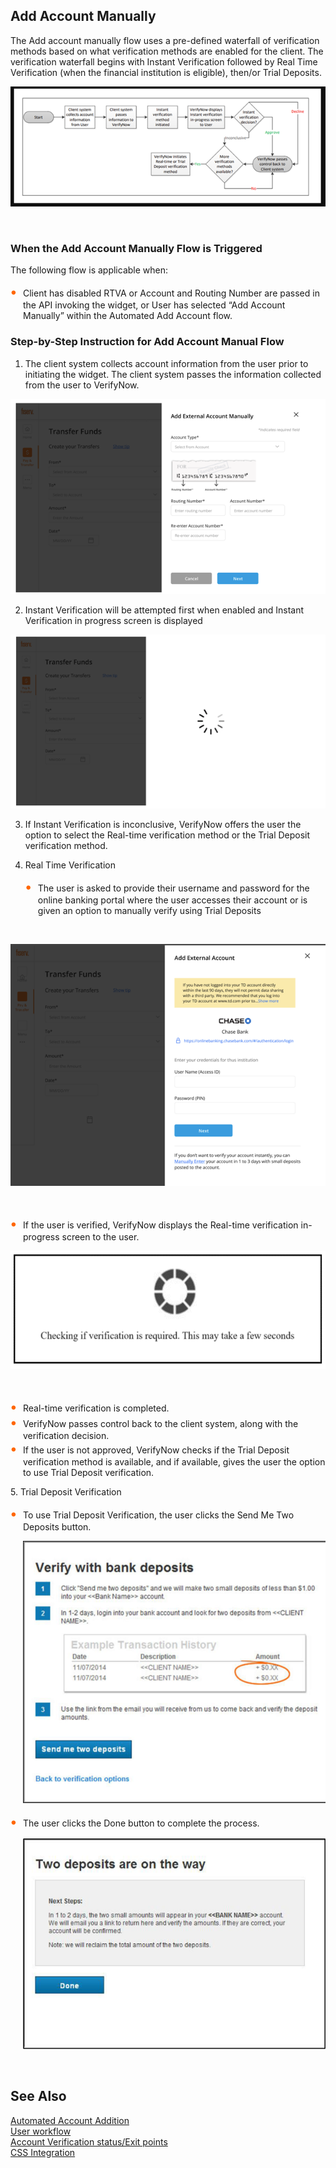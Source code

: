 ## Add Account Manually

The Add account manually flow uses a pre-defined waterfall of verification methods based on what verification methods are enabled for the client. The verification waterfall begins with Instant Verification followed by Real Time Verification (when the financial institution is eligible), then/or Trial Deposits.

<center>

![image](../assets/images/rtv-processflow.png)

&nbsp;

</center>

### When the Add Account Manually Flow is Triggered

The following flow is applicable when:
<div class="card-body">
<ul>
<li>Client has disabled RTVA or Account and Routing Number are passed in the API invoking the widget, or
User has selected “Add Account Manually” within the Automated Add Account flow. </li>
</ul>
</div>

### Step-by-Step Instruction for Add Account Manual Flow

1.	The client system collects account information from the user prior to initiating the widget. The client system passes the information collected from the user to VerifyNow.
<center>

![Images](../assets/images/addexternal-account.png)

</center>
                         
2.	Instant Verification will be attempted first when enabled and Instant Verification in progress screen is displayed 
<center>

![Images](../assets/images/inprogress-screen.png)

</center>

3.	If Instant Verification is inconclusive, VerifyNow offers the user the option to select the Real-time verification method or the Trial Deposit verification method.

4.	Real Time Verification
        <div class="card-body">
        <ul>
        <li>The user is asked to provide their username and password for the online banking portal where the user accesses their account or is given an option to manually verify using Trial Deposits</li>
        </div>
        </ul>
</br>
<center>

![Images](../assets/images/transferfund-externalaccount.png)

</center>
</br>
        <div class="card-body">
        <ul>
        <li>If the user is verified, VerifyNow displays the Real-time verification in-progress screen to the user.</li>
        </ul>
        </div>

<center>

![Images](../assets/images/checkingverification.png)

</center>
</br>   
        <div class="card-body">
        <ul>
        <li>Real-time verification is completed.</li>
        <li>VerifyNow passes control back to the client system, along with the verification decision.</li>
        <li>If the user is not approved, VerifyNow checks if the Trial Deposit verification method is available, and if available, gives the user the option to use Trial Deposit verification.</li>
        </ul>
        </div>
5.	Trial Deposit Verification
        <div class="card-body">
        <ul>
        <li>To use Trial Deposit Verification, the user clicks the Send Me Two Deposits button.</li>
<center>

![Images](../assets/images/verifybankdeposit.png)

</center>
        <li>The user clicks the Done button to complete the process.</li>
<center>

![Images](../assets/images/twodepositpage.png)

</center>
        </ul>
        </div>

</br>

## See Also
[Automated Account Addition](?path=docs/automated-account-additions.md)</br>
[User workflow](?path=docs/user-workflow.md)</br>
[Account Verification status/Exit points](?path=docs/account-verification-status.md)</br>
[CSS Integration](?path=docs/css-integration.md)

 <style>
    .card-body ul {
        list-style: none;
        padding-left: 20px;
    }
    .card-body ul li::before {
        content: "\2022";
        font-size: 1.5em;
        color: #f60;
        display: inline-block;
        width: 1em;
        margin-left: -1em;
    }
</style>
